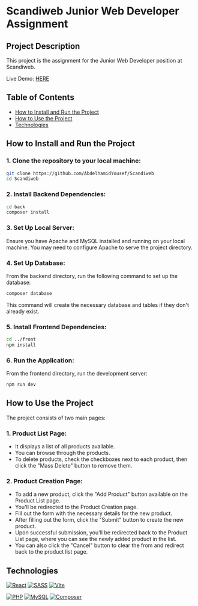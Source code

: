 # Scandiweb Junior Web Developer Assignment

## Project Description

This project is the assignment for the Junior Web Developer position at Scandiweb.

Live Demo: [HERE](https://juniortest-abdulhamid-yousef.000webhostapp.com/)

## Table of Contents

- [How to Install and Run the Project](#how-to-install-and-run-the-project)
- [How to Use the Project](#how-to-use-the-project)
- [Technologies](#technologies)

## How to Install and Run the Project

### 1. Clone the repository to your local machine:

```bash
git clone https://github.com/AbdelhamidYousef/Scandiweb
cd Scandiweb
```

### 2. Install Backend Dependencies:

``` bash
cd back
composer install
```

### 3. Set Up Local Server:

Ensure you have Apache and MySQL installed and running on your local machine. 
You may need to configure Apache to serve the project directory.

### 4. Set Up Database:

From the backend directory, run the following command to set up the database:

```bash
composer database
```
This command will create the necessary database and tables if they don't already exist.

### 5. Install Frontend Dependencies:

```bash
cd ../front
npm install
```

### 6. Run the Application:

From the frontend directory, run the development server:

```bash
npm run dev
```

## How to Use the Project

The project consists of two main pages:

### 1. Product List Page:

- It displays a list of all products available.
- You can browse through the products.
- To delete products, check the checkboxes next to each product, then click the "Mass Delete" button to remove them.

### 2. Product Creation Page:

- To add a new product, click the "Add Product" button available on the Product List page.
- You'll be redirected to the Product Creation page.
- Fill out the form with the necessary details for the new product.
- After filling out the form, click the "Submit" button to create the new product.
- Upon successful submission, you'll be redirected back to the Product List page, where you can see the newly added product in the list.
- You can also click the "Cancel" button to clear the from and redirect back to the product list page.

## Technologies

[![React](https://img.shields.io/badge/-React-61DAFB?logo=react&logoColor=white)](https://reactjs.org/)
[![SASS](https://img.shields.io/badge/-SASS-CC6699?logo=sass&logoColor=white)](https://sass-lang.com/)
[![Vite](https://img.shields.io/badge/-Vite-646CFF?logo=vite&logoColor=white)](https://vitejs.dev/)

[![PHP](https://img.shields.io/badge/-PHP-777BB4?logo=php&logoColor=white)](https://www.php.net/)
[![MySQL](https://img.shields.io/badge/-MySQL-4479A1?logo=mysql&logoColor=white)](https://www.mysql.com/)
[![Composer](https://img.shields.io/badge/-Composer-885630?logo=composer&logoColor=white)](https://getcomposer.org/)
